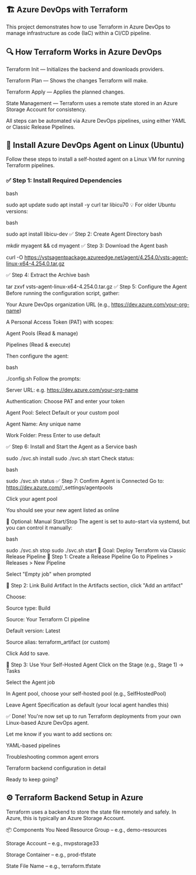 ## 🏗 Azure DevOps with Terraform
This project demonstrates how to use Terraform in Azure DevOps to manage infrastructure as code (IaC) within a CI/CD pipeline.

## 🔍 How Terraform Works in Azure DevOps
Terraform Init — Initializes the backend and downloads providers.

Terraform Plan — Shows the changes Terraform will make.

Terraform Apply — Applies the planned changes.

State Management — Terraform uses a remote state stored in an Azure Storage Account for consistency.

All steps can be automated via Azure DevOps pipelines, using either YAML or Classic Release Pipelines.

## 🐧 Install Azure DevOps Agent on Linux (Ubuntu)
Follow these steps to install a self-hosted agent on a Linux VM for running Terraform pipelines.

### ✅ Step 1: Install Required Dependencies
bash

sudo apt update
sudo apt install -y curl tar libicu70
💡 For older Ubuntu versions:

bash

sudo apt install libicu-dev
✅ Step 2: Create Agent Directory
bash

mkdir myagent && cd myagent
✅ Step 3: Download the Agent
bash

curl -O https://vstsagentpackage.azureedge.net/agent/4.254.0/vsts-agent-linux-x64-4.254.0.tar.gz

✅ Step 4: Extract the Archive
bash

tar zxvf vsts-agent-linux-x64-4.254.0.tar.gz
✅ Step 5: Configure the Agent
Before running the configuration script, gather:

Your Azure DevOps organization URL (e.g., https://dev.azure.com/your-org-name)

A Personal Access Token (PAT) with scopes:

Agent Pools (Read & manage)

Pipelines (Read & execute)

Then configure the agent:

bash

./config.sh
Follow the prompts:

Server URL: e.g. https://dev.azure.com/your-org-name

Authentication: Choose PAT and enter your token

Agent Pool: Select Default or your custom pool

Agent Name: Any unique name

Work Folder: Press Enter to use default

✅ Step 6: Install and Start the Agent as a Service
bash

sudo ./svc.sh install
sudo ./svc.sh start
Check status:

bash

sudo ./svc.sh status
✅ Step 7: Confirm Agent is Connected
Go to: https://dev.azure.com/<your-org-name>/_settings/agentpools

Click your agent pool

You should see your new agent listed as online

🧼 Optional: Manual Start/Stop
The agent is set to auto-start via systemd, but you can control it manually:

bash

sudo ./svc.sh stop
sudo ./svc.sh start
🚀 Goal: Deploy Terraform via Classic Release Pipeline
🔷 Step 1: Create a Release Pipeline
Go to Pipelines > Releases > New Pipeline

Select "Empty job" when prompted

🔷 Step 2: Link Build Artifact
In the Artifacts section, click "Add an artifact"

Choose:

Source type: Build

Source: Your Terraform CI pipeline

Default version: Latest

Source alias: terraform_artifact (or custom)

Click Add to save.

🔷 Step 3: Use Your Self-Hosted Agent
Click on the Stage (e.g., Stage 1) → Tasks

Select the Agent job

In Agent pool, choose your self-hosted pool (e.g., SelfHostedPool)

Leave Agent Specification as default (your local agent handles this)

✅ Done! You're now set up to run Terraform deployments from your own Linux-based Azure DevOps agent.

Let me know if you want to add sections on:

YAML-based pipelines

Troubleshooting common agent errors

Terraform backend configuration in detail

Ready to keep going?


## ⚙️ Terraform Backend Setup in Azure
Terraform uses a backend to store the state file remotely and safely. In Azure, this is typically an Azure Storage Account.

📦 Components You Need
Resource Group – e.g., demo-resources

Storage Account – e.g., mvpstorage33

Storage Container – e.g., prod-tfstate

State File Name – e.g., terraform.tfstate
